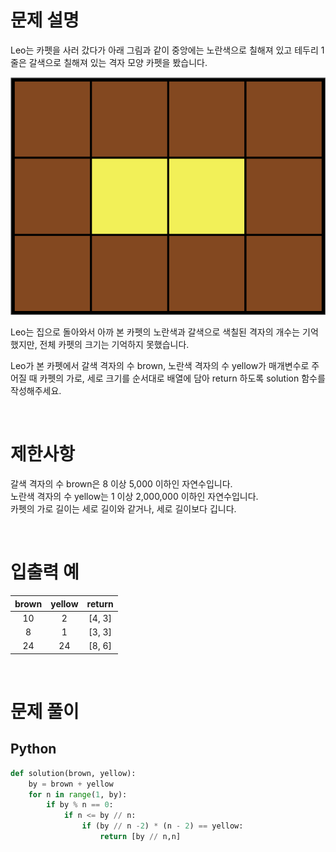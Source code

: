 # 문제 설명

Leo는 카펫을 사러 갔다가 아래 그림과 같이 중앙에는 노란색으로 칠해져 있고 테두리 1줄은 갈색으로 칠해져 있는 격자 모양 카펫을 봤습니다.

![](./image/carpet.png)

Leo는 집으로 돌아와서 아까 본 카펫의 노란색과 갈색으로 색칠된 격자의 개수는 기억했지만, 전체 카펫의 크기는 기억하지 못했습니다.

Leo가 본 카펫에서 갈색 격자의 수 brown, 노란색 격자의 수 yellow가 매개변수로 주어질 때 카펫의 가로, 세로 크기를 순서대로 배열에 담아 return 하도록 solution 함수를 작성해주세요.

<br />

# 제한사항

갈색 격자의 수 brown은 8 이상 5,000 이하인 자연수입니다. <br />
노란색 격자의 수 yellow는 1 이상 2,000,000 이하인 자연수입니다. <br />
카펫의 가로 길이는 세로 길이와 같거나, 세로 길이보다 깁니다. <br />

<br />

# 입출력 예

| brown | yellow | return |
| :---: | :----: | :----: |
|  10   |   2    | [4, 3] |
|   8   |   1    | [3, 3] |
|  24   |   24   | [8, 6] |

<br />

# 문제 풀이

## Python

```py
def solution(brown, yellow):
    by = brown + yellow
    for n in range(1, by):
        if by % n == 0:
            if n <= by // n:
                if (by // n -2) * (n - 2) == yellow:
                    return [by // n,n]

```
